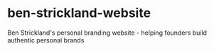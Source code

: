 # ben-strickland-website
Ben Strickland's personal branding website - helping founders build authentic personal brands
